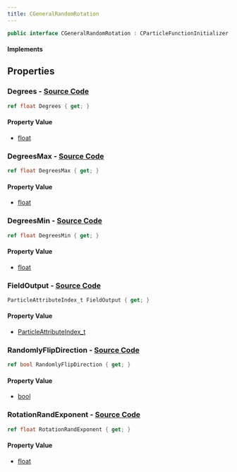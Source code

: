 ```yaml
---
title: CGeneralRandomRotation
---
```


```csharp
public interface CGeneralRandomRotation : CParticleFunctionInitializer, CParticleFunction, ISchemaClass<CParticleFunction>, ISchemaClass<CParticleFunctionInitializer>, ISchemaClass<CGeneralRandomRotation>, ISchemaField, ISchemaClass, INativeHandle
```

#### Implements

## Properties

### **Degrees** - [Source Code](https://github.com/swiftly-solution/swiftlys2/blob/main/managed/src/SwiftlyS2.Generated/Schemas/Interfaces/CGeneralRandomRotation.cs#L18)

```csharp
ref float Degrees { get; }
```

#### Property Value

- [float](https://learn.microsoft.com/dotnet/api/system.single)

### **DegreesMax** - [Source Code](https://github.com/swiftly-solution/swiftlys2/blob/main/managed/src/SwiftlyS2.Generated/Schemas/Interfaces/CGeneralRandomRotation.cs#L22)

```csharp
ref float DegreesMax { get; }
```

#### Property Value

- [float](https://learn.microsoft.com/dotnet/api/system.single)

### **DegreesMin** - [Source Code](https://github.com/swiftly-solution/swiftlys2/blob/main/managed/src/SwiftlyS2.Generated/Schemas/Interfaces/CGeneralRandomRotation.cs#L20)

```csharp
ref float DegreesMin { get; }
```

#### Property Value

- [float](https://learn.microsoft.com/dotnet/api/system.single)

### **FieldOutput** - [Source Code](https://github.com/swiftly-solution/swiftlys2/blob/main/managed/src/SwiftlyS2.Generated/Schemas/Interfaces/CGeneralRandomRotation.cs#L16)

```csharp
ParticleAttributeIndex_t FieldOutput { get; }
```

#### Property Value

- [ParticleAttributeIndex_t](/docs/api/shared/schemadefinitions/particleattributeindex_t)

### **RandomlyFlipDirection** - [Source Code](https://github.com/swiftly-solution/swiftlys2/blob/main/managed/src/SwiftlyS2.Generated/Schemas/Interfaces/CGeneralRandomRotation.cs#L26)

```csharp
ref bool RandomlyFlipDirection { get; }
```

#### Property Value

- [bool](https://learn.microsoft.com/dotnet/api/system.boolean)

### **RotationRandExponent** - [Source Code](https://github.com/swiftly-solution/swiftlys2/blob/main/managed/src/SwiftlyS2.Generated/Schemas/Interfaces/CGeneralRandomRotation.cs#L24)

```csharp
ref float RotationRandExponent { get; }
```

#### Property Value

- [float](https://learn.microsoft.com/dotnet/api/system.single)

